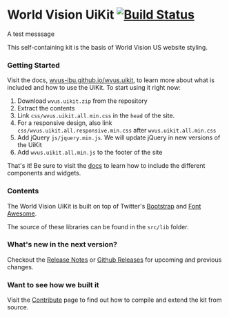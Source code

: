 World Vision UiKit [![Build Status](https://travis-ci.org/wvus-ibu/wvus.uikit.png?branch=master)](https://travis-ci.org/wvus-ibu/wvus.uikit)
===================
A test messsage

This self-containing kit is the basis of World Vision US website styling.

### Getting Started
Visit the docs, [wvus-ibu.github.io/wvus.uikit](http://wvus-ibu.github.io/wvus.uikit), to learn more about what is included and how to use the UiKit.
To start using it right now:

1. Download `wvus.uikit.zip` from the repository
2. Extract the contents
3. Link `css/wvus.uikit.all.min.css` in the `head` of the site. 
4. For a responsive design, also link `css/wvus.uikit.all.responsive.min.css` after `wvus.uikit.all.min.css`
5. Add jQuery `js/jquery.min.js`. We will update jQuery in new versions of the UiKit 
6. Add `wvus.uikit.all.min.js` to the footer of the site

That's it! Be sure to visit the [docs](http://wvus-ibu.github.io/wvus.uikit) to learn how to include the different components and widgets.


### Contents
The World Vision UiKit is built on top of Twitter's [Bootstrap](http://twitter.github.io/bootstrap/) and [Font Awesome](http://fortawesome.github.io/Font-Awesome/icons/).

The source of these libraries can be found in the `src/lib` folder.  

### What's new in the next version?
Checkout the [Release Notes](ReleaseNotes.md) or [Github Releases](https://github.com/wvus-ibu/wvus.uikit/releases) for upcoming and previous changes.

### Want to see how we built it 
Visit the [Contribute](Contribute.md) page to find out how to compile and extend the kit from source.
